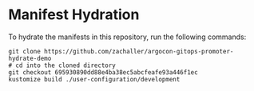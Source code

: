 # Manifest Hydration

To hydrate the manifests in this repository, run the following commands:

```shell
git clone https://github.com/zachaller/argocon-gitops-promoter-hydrate-demo
# cd into the cloned directory
git checkout 695930890dd88e4ba38ec5abcfeafe93a446f1ec
kustomize build ./user-configuration/development
```
